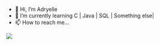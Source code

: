 - 👋 Hi, I’m Adryelle
- 🌱 I’m currently learning C | Java | SQL | Something else| 
- 📫 How to reach me...
    <a href="mailto: mooncxxx@gmail.com?Subject=Título%20da%20mensagem"></a>

<a href="https://www.linkedin.com/in/adryelle-thayne" rel="nofollow">
    <img src="https://camo.githubusercontent.com/c00f87aeebbec37f3ee0857cc4c20b21fefde8a96caf4744383ebfe44a47fe3f/68747470733a2f2f696d672e736869656c64732e696f2f62616467652f2d4c696e6b6564496e2d2532333030373742353f7374796c653d666f722d7468652d6261646765266c6f676f3d6c696e6b6564696e266c6f676f436f6c6f723d7768697465" data-canonical-src="https://img.shields.io/badge/-LinkedIn-%230077B5?style=for-the-badge&amp;logo=linkedin&amp;logoColor=white" style="max-width:100%;"></a>



<!---
M00NCX/M00NCX is a ✨ special ✨ repository because its `README.md` (this file) appears on your GitHub profile.
You can click the Preview link to take a look at your changes.
--->
